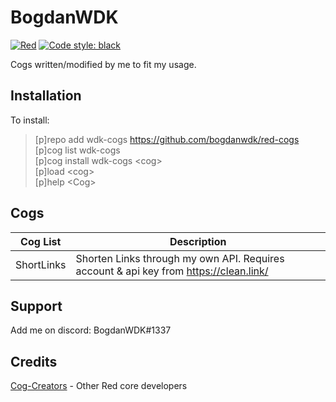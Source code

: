 # BogdanWDK

[![Red](https://img.shields.io/badge/Red-DiscordBot-red.svg)](https://github.com/Cog-Creators/Red-DiscordBot/tree/V3/develop)
[![Code style: black](https://img.shields.io/badge/code%20style-black-000000.svg)](https://github.com/ambv/black)

Cogs written/modified by me to fit my usage.

## Installation

To install:

> [p]repo add wdk-cogs <https://github.com/bogdanwdk/red-cogs>  
> [p]cog list wdk-cogs  
> [p]cog install wdk-cogs &lt;cog&gt;  
> [p]load &lt;cog&gt;  
> [p]help &lt;Cog&gt;  

## Cogs

Cog List | Description
------------ | -------------
ShortLinks | Shorten Links through my own API. Requires account & api key from https://clean.link/


## Support

Add me on discord: BogdanWDK#1337

## Credits

[Cog-Creators](https://github.com/Cog-Creators) - Other Red core developers
